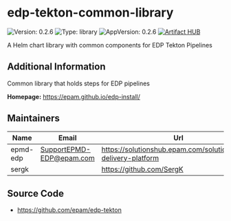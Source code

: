 # edp-tekton-common-library

![Version: 0.2.6](https://img.shields.io/badge/Version-0.2.6-informational?style=flat-square) ![Type: library](https://img.shields.io/badge/Type-library-informational?style=flat-square) ![AppVersion: 0.2.6](https://img.shields.io/badge/AppVersion-0.2.6-informational?style=flat-square)
[![Artifact HUB](https://img.shields.io/endpoint?url=https://artifacthub.io/badge/repository/epmdedp)](https://artifacthub.io/packages/search?repo=epmdedp)

A Helm chart library with common components for EDP Tekton Pipelines

## Additional Information

Common library that holds steps for EDP pipelines

**Homepage:** <https://epam.github.io/edp-install/>

## Maintainers

| Name | Email | Url |
| ---- | ------ | --- |
| epmd-edp | <SupportEPMD-EDP@epam.com> | <https://solutionshub.epam.com/solution/epam-delivery-platform> |
| sergk |  | <https://github.com/SergK> |

## Source Code

* <https://github.com/epam/edp-tekton>

